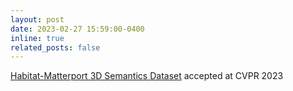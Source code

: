 ```yaml
---
layout: post
date: 2023-02-27 15:59:00-0400
inline: true
related_posts: false
---
```


[Habitat-Matterport 3D Semantics Dataset](https://arxiv.org/abs/2210.05633) accepted at CVPR 2023